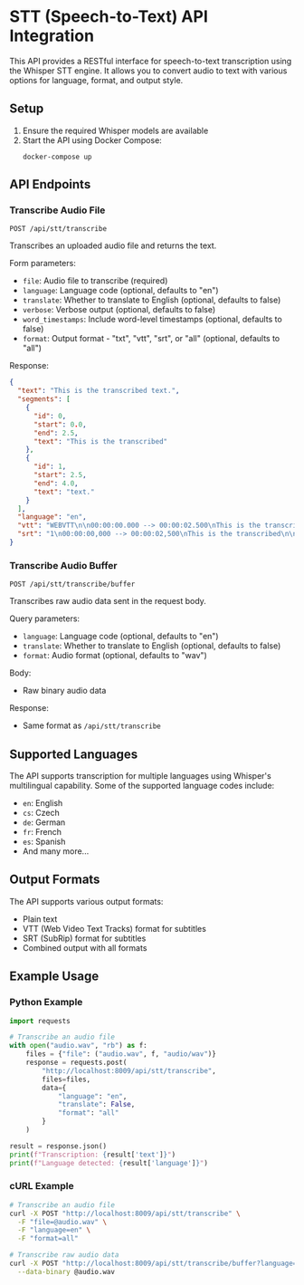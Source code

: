 # STT (Speech-to-Text) API Integration

This API provides a RESTful interface for speech-to-text transcription using the Whisper STT engine. It allows you to convert audio to text with various options for language, format, and output style.

## Setup

1. Ensure the required Whisper models are available
2. Start the API using Docker Compose:
   ```
   docker-compose up
   ```

## API Endpoints

### Transcribe Audio File

```
POST /api/stt/transcribe
```

Transcribes an uploaded audio file and returns the text.

Form parameters:
- `file`: Audio file to transcribe (required)
- `language`: Language code (optional, defaults to "en")
- `translate`: Whether to translate to English (optional, defaults to false)
- `verbose`: Verbose output (optional, defaults to false)
- `word_timestamps`: Include word-level timestamps (optional, defaults to false)
- `format`: Output format - "txt", "vtt", "srt", or "all" (optional, defaults to "all")

Response:
```json
{
  "text": "This is the transcribed text.",
  "segments": [
    {
      "id": 0,
      "start": 0.0,
      "end": 2.5,
      "text": "This is the transcribed"
    },
    {
      "id": 1,
      "start": 2.5,
      "end": 4.0,
      "text": "text."
    }
  ],
  "language": "en",
  "vtt": "WEBVTT\n\n00:00:00.000 --> 00:00:02.500\nThis is the transcribed\n\n00:00:02.500 --> 00:00:04.000\ntext.",
  "srt": "1\n00:00:00,000 --> 00:00:02,500\nThis is the transcribed\n\n2\n00:00:02,500 --> 00:00:04,000\ntext."
}
```

### Transcribe Audio Buffer

```
POST /api/stt/transcribe/buffer
```

Transcribes raw audio data sent in the request body.

Query parameters:
- `language`: Language code (optional, defaults to "en")
- `translate`: Whether to translate to English (optional, defaults to false)
- `format`: Audio format (optional, defaults to "wav")

Body:
- Raw binary audio data

Response:
- Same format as `/api/stt/transcribe`

## Supported Languages

The API supports transcription for multiple languages using Whisper's multilingual capability. Some of the supported language codes include:
- `en`: English
- `cs`: Czech
- `de`: German
- `fr`: French
- `es`: Spanish
- And many more...

## Output Formats

The API supports various output formats:
- Plain text
- VTT (Web Video Text Tracks) format for subtitles
- SRT (SubRip) format for subtitles
- Combined output with all formats

## Example Usage

### Python Example

```python
import requests

# Transcribe an audio file
with open("audio.wav", "rb") as f:
    files = {"file": ("audio.wav", f, "audio/wav")}
    response = requests.post(
        "http://localhost:8009/api/stt/transcribe",
        files=files,
        data={
            "language": "en",
            "translate": False,
            "format": "all"
        }
    )

result = response.json()
print(f"Transcription: {result['text']}")
print(f"Language detected: {result['language']}")
```

### cURL Example

```bash
# Transcribe an audio file
curl -X POST "http://localhost:8009/api/stt/transcribe" \
  -F "file=@audio.wav" \
  -F "language=en" \
  -F "format=all"

# Transcribe raw audio data
curl -X POST "http://localhost:8009/api/stt/transcribe/buffer?language=en&format=wav" \
  --data-binary @audio.wav
```
